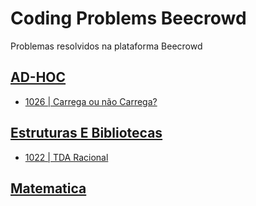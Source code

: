 # Coding Problems Beecrowd

Problemas resolvidos na plataforma Beecrowd

## [AD-HOC](/beecrowd/ad-hoc)

- [1026 | Carrega ou não Carrega?](/beecrowd/ad-hoc/1026.cpp)

## [Estruturas E Bibliotecas](/beecrowd/estruturas-e-bibliotecas)

- [1022 | TDA Racional](/beecrowd/estruturas-e-bibliotecas/1022.cpp)

## [Matematica](/beecrowd/matematica)

